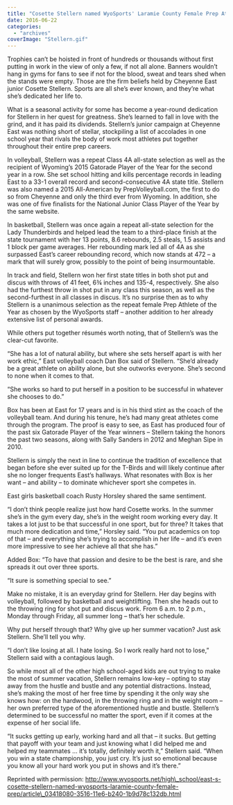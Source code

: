 ```yaml
---
title: "Cosette Stellern named WyoSports' Laramie County Female Prep Athlete of the Year"
date: 2016-06-22
categories: 
  - "archives"
coverImage: "Stellern.gif"
---
```


Trophies can’t be hoisted in front of hundreds or thousands without first putting in work in the view of only a few, if not all alone. Banners wouldn’t hang in gyms for fans to see if not for the blood, sweat and tears shed when the stands were empty. Those are the firm beliefs held by Cheyenne East junior Cosette Stellern. Sports are all she’s ever known, and they’re what she’s dedicated her life to.

What is a seasonal activity for some has become a year-round dedication for Stellern in her quest for greatness. She’s learned to fall in love with the grind, and it has paid its dividends. Stellern’s junior campaign at Cheyenne East was nothing short of stellar, stockpiling a list of accolades in one school year that rivals the body of work most athletes put together throughout their entire prep careers.

In volleyball, Stellern was a repeat Class 4A all-state selection as well as the recipient of Wyoming’s 2015 Gatorade Player of the Year for the second year in a row. She set school hitting and kills percentage records in leading East to a 33-1 overall record and second-consecutive 4A state title. Stellern was also named a 2015 All-American by PrepVolleyball.com, the first to do so from Cheyenne and only the third ever from Wyoming. In addition, she was one of five finalists for the National Junior Class Player of the Year by the same website.

In basketball, Stellern was once again a repeat all-state selection for the Lady Thunderbirds and helped lead the team to a third-place finish at the state tournament with her 13 points, 8.6 rebounds, 2.5 steals, 1.5 assists and 1 block per game averages. Her rebounding mark led all of 4A as she surpassed East’s career rebounding record, which now stands at 472 – a mark that will surely grow, possibly to the point of being insurmountable.

In track and field, Stellern won her first state titles in both shot put and discus with throws of 41 feet, 6¾ inches and 135-4, respectively. She also had the furthest throw in shot put in any class this season, as well as the second-furthest in all classes in discus. It’s no surprise then as to why Stellern is a unanimous selection as the repeat female Prep Athlete of the Year as chosen by the WyoSports staff – another addition to her already extensive list of personal awards.

While others put together résumés worth noting, that of Stellern’s was the clear-cut favorite.

“She has a lot of natural ability, but where she sets herself apart is with her work ethic,” East volleyball coach Dan Box said of Stellern. “She’d already be a great athlete on ability alone, but she outworks everyone. She’s second to none when it comes to that.

“She works so hard to put herself in a position to be successful in whatever she chooses to do.”

Box has been at East for 17 years and is in his third stint as the coach of the volleyball team. And during his tenure, he’s had many great athletes come through the program. The proof is easy to see, as East has produced four of the past six Gatorade Player of the Year winners – Stellern taking the honors the past two seasons, along with Sally Sanders in 2012 and Meghan Sipe in 2010.

Stellern is simply the next in line to continue the tradition of excellence that began before she ever suited up for the T-Birds and will likely continue after she no longer frequents East’s hallways. What resonates with Box is her want – and ability – to dominate whichever sport she competes in.

East girls basketball coach Rusty Horsley shared the same sentiment.

“I don’t think people realize just how hard Cosette works. In the summer she’s in the gym every day, she’s in the weight room working every day. It takes a lot just to be that successful in one sport, but for three? It takes that much more dedication and time,” Horsley said. “You put academics on top of that – and everything she’s trying to accomplish in her life – and it’s even more impressive to see her achieve all that she has.”

Added Box: “To have that passion and desire to be the best is rare, and she spreads it out over three sports.

“It sure is something special to see.”

Make no mistake, it is an everyday grind for Stellern. Her day begins with volleyball, followed by basketball and weightlifting. Then she heads out to the throwing ring for shot put and discus work. From 6 a.m. to 2 p.m., Monday through Friday, all summer long – that’s her schedule.

Why put herself through that? Why give up her summer vacation? Just ask Stellern. She’ll tell you why.

“I don’t like losing at all. I hate losing. So I work really hard not to lose,” Stellern said with a contagious laugh.

So while most all of the other high school-aged kids are out trying to make the most of summer vacation, Stellern remains low-key – opting to stay away from the hustle and bustle and any potential distractions. Instead, she’s making the most of her free time by spending it the only way she knows how: on the hardwood, in the throwing ring and in the weight room – her own preferred type of the aforementioned hustle and bustle. Stellern’s determined to be successful no matter the sport, even if it comes at the expense of her social life.

“It sucks getting up early, working hard and all that – it sucks. But getting that payoff with your team and just knowing what I did helped me and helped my teammates … it’s totally, definitely worth it,” Stellern said. “When you win a state championship, you just cry. It’s just so emotional because you know all your hard work you put in shows and it’s there.”

Reprinted with permission: http://www.wyosports.net/high\_school/east-s-cosette-stellern-named-wyosports-laramie-county-female-prep/article\_03418080-3516-11e6-b240-1b9d78c132db.html
